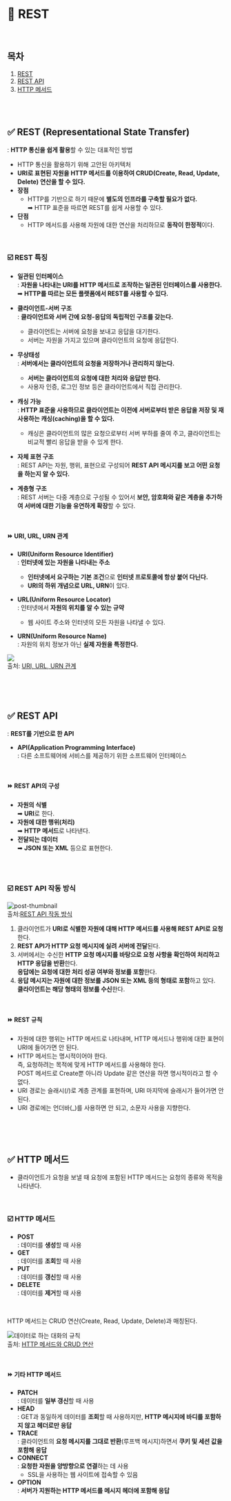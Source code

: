 
# 📌 REST

<br/>

## 목차
1. [REST](#-REST)
2. [REST API](#-REST-API)
3. [HTTP 메서드](#-HTTP-메서드)

<br/><br/>

## ✅ REST (Representational State Transfer)
: **HTTP 통신을 쉽게 활용**할 수 있는 대표적인 방법
- HTTP 통신을 활용하기 위해 고안된 아키텍처
- **URI로 표현된 자원을 HTTP 메서드를 이용하여 CRUD(Create, Read, Update, Delete) 연산을 할 수 있다.**
- **장점**
  - HTTP를 기반으로 하기 때문에 **별도의 인프라를 구축할 필요가 없다.** <br/>
➡︎ HTTP 표준을 따르면 REST를 쉽게 사용할 수 있다.
- **단점**
  - HTTP 메서드를 사용해 자원에 대한 연산을 처리하므로 **동작이 한정적**이다.

<br/>

### ☑️ REST 특징
- **일관된 인터페이스** <br/>
: **자원을 나타내는 URI를 HTTP 메서드로 조작하는 일관된 인터페이스를 사용한다.** <br/>
➡︎ **HTTP를 따르는 모든 플랫폼에서 REST를 사용할 수 있다.**

- **클라이언트-서버 구조** <br/>
: **클라이언트와 서버 간에 요청-응답의 독립적인 구조를 갖는다.**
  - 클라이언트는 서버에 요청을 보내고 응답을 대기한다. 
  - 서버는 자원을 가지고 있으며 클라이언트의 요청에 응답한다.

- **무상태성** <br/>
: **서버에서는 클라이언트의 요청을 저장하거나 관리하지 않는다.**
  - **서버는 클라이언트의 요청에 대한 처리와 응답만 한다.**
  - 사용자 인증, 로그인 정보 등은 클라이언트에서 직접 관리한다.

- **캐싱 가능** <br/>
: **HTTP 표준을 사용하므로 클라이언트는 이전에 서버로부터 받은 응답을 저장 및 재사용하는 캐싱(caching)을 할 수 있다.**
  - 캐싱은 클라이언트의 많은 요청으로부터 서버 부하를 줄여 주고, 클라이언트는 비교적 빨리 응답을 받을 수 있게 한다.

- **자체 표현 구조** <br/>
: REST API는 자원, 행위, 표현으로 구성되어 **REST API 메시지를 보고 어떤 요청을 하는지 알 수 있다.**

- **계층형 구조** <br/>
: REST 서버는 다중 계층으로 구성될 수 있어서 **보안, 암호화와 같은 계층을 추가하여 서버에 대한 기능을 유연하게 확장**할 수 있다.

<br/>

#### ⏩ URI, URL, URN 관계
- **URI(Uniform Resource Identifier)** <br/>
: **인터넷에 있는 자원을 나타내는 주소**
  - **인터넷에서 요구하는 기본 조건**으로 **인터넷 프로토콜에 항상 붙어 다닌다.**
  - **URI의 하위 개념으로 URL, URN**이 있다.

- **URL(Uniform Resource Locator)** <br/>
: 인터넷에서 **자원의 위치를 알 수 있는 규약**
  - 웹 사이트 주소와 인터넷의 모든 자원을 나타낼 수 있다.

- **URN(Uniform Resource Name)** <br/>
: 자원의 위치 정보가 아닌 **실제 자원을 특정한다.**

![](https://blog.kakaocdn.net/dn/BVzaY/btqOKXOtGm2/3ij0ukSI4ugY6uNkCsxdk0/img.png) <br/>
출처: [URI, URL, URN 관계](https://blog.kakaocdn.net/dn/BVzaY/btqOKXOtGm2/3ij0ukSI4ugY6uNkCsxdk0/img.png)

<br/><br/>
<br/>
  
## ✅ REST API
: **REST를 기반으로 한 API**

* **API(Application Programming Interface)** <br/>
: 다른 소프트웨어에 서비스를 제공하기 위한 소프트웨어 인터페이스

<br/>

#### ⏩ REST API의 구성
- **자원의 식별** <br/> ➡︎ **URI**로 한다.
- **자원에 대한 행위(처리)** <br/> ➡︎ **HTTP 메서드**로 나타낸다. 
- **전달되는 데이터** <br/> ➡︎ **JSON 또는 XML** 등으로 표현한다.

<br/><br/>

### ☑️ REST API 작동 방식

![post-thumbnail](https://velog.velcdn.com/images/hajieun02/post/f5564a2b-004d-4245-8e9c-d26a4509541d/image.png) <br/>
출처:[REST API 작동 방식](https://velog.io/@hajieun02/REST-API%EC%99%80-JSON)

1. 클라이언트가 **URI로 식별한 자원에 대해 HTTP 메서드를 사용해 REST API로 요청**한다. 
2. **REST API가 HTTP 요청 메시지에 실려 서버에 전달**된다. 
3. 서버에서는 수신한 **HTTP 요청 메시지를 바탕으로 요청 사항을 확인하여 처리하고 HTTP 응답을 반환**한다. <br/>
**응답에는 요청에 대한 처리 성공 여부와 정보를 포함**한다. 
4. **응답 메시지는 자원에 대한 정보를 JSON 또는 XML 등의 형태로 포함**하고 있다.<br/>
**클라이언트는 해당 형태의 정보를 수신**한다.

<br/>

#### ⏩ REST 규칙
- 자원에 대한 행위는 HTTP 메서드로 나타내며, HTTP 메서드나 행위에 대한 표현이 URI에 들어가면 안 된다.
- HTTP 메서드는 명시적이어야 한다. <br/>
즉, 요청하려는 목적에 맞게 HTTP 메서드를 사용해야 한다. <br/>
POST 메서드로 Create뿐 아니라 Update 같은 연산을 하면 명시적이라고 할 수 없다.
- URI 경로는 슬래시(/)로 계층 관계를 표현하며, URI 마지막에 슬래시가 들어가면 안 된다.
- URI 경로에는 언더바(_)를 사용하면 안 되고, 소문자 사용을 지향한다.

<br/><br/>
<br/>

## ✅ HTTP 메서드
- 클라이언트가 요청을 보낼 때 요청에 포함된 HTTP 메서드는 요청의 종류와 목적을 나타낸다. 

<br/>

### ☑️ HTTP 메서드
- **POST** <br/>
: 데이터를 **생성**할 때 사용
- **GET** <br/>
: 데이터를 **조회**할 때 사용
- **PUT** <br/>
: 데이터를 **갱신**할 때 사용
- **DELETE** <br/>
: 데이터를 **제거**할 때 사용

<br/>

HTTP 메서드는 CRUD 연산(Create, Read, Update, Delete)과 매칭된다.

![데이터로 하는 대화의 규칙](https://img1.daumcdn.net/thumb/R1280x0.fpng/?fname=http://t1.daumcdn.net/brunch/service/user/5ay7/image/xC0bjSyVnN8yhzeYI-wAEpQ-8B0.png) <br/>
출처: [HTTP 메서드와 CRUD 연산](https://www.google.com/url?sa=i&url=https%3A%2F%2Fbrunch.co.kr%2F%40rlatjrwn9086%2F62&psig=AOvVaw0LWa8D3EDYiUVg-Tbbtlkm&ust=1724584255089000&source=images&cd=vfe&opi=89978449&ved=0CBQQjRxqFwoTCOjWr56_jYgDFQAAAAAdAAAAABAE)

<br/>

#### ⏩ 기타 HTTP 메서드
- **PATCH** <br/>
: 데이터를 **일부 갱신**할 때 사용
- **HEAD** <br/>
: GET과 동일하게 데이터를 **조회**할 때 사용하지만, **HTTP 메시지에 바디를 포함하지 않고 헤더로만 응답**
- **TRACE** <br/> 
: 클라이언트의 **요청 메시지를 그대로 반환**(루프백 메시지)하면서 **쿠키 및 세션 값을 포함해 응답**
- **CONNECT** <br/>
: **요청한 자원을 양방향으로 연결**하는 데 사용
  - SSL을 사용하는 웹 사이트에 접속할 수 있음
- **OPTION** <br/>
: **서버가 지원하는 HTTP 메서드를 메시지 헤더에 포함해 응답**

<br/><br/>
